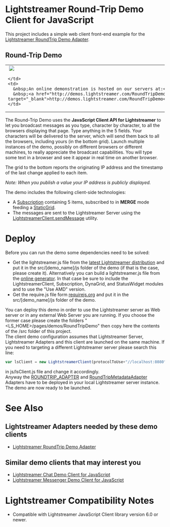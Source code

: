 
# Lightstreamer Round-Trip Demo Client for JavaScript #

This project includes a simple web client front-end example for the [Lightstreamer RoundTrip Demo Adapter](https://github.com/Weswit/Lightstreamer-example-Messenger-adapter-java).

## Round-Trip Demo ##

<table>
  <tr>
    <td style="text-align: left">
      &nbsp;<a href="http://demos.lightstreamer.com/RoundTripDemo" target="_blank"><img src="http://www.lightstreamer.com/img/demo/screen_roundtrip.png"></a>&nbsp;
      
    </td>
    <td>
      &nbsp;An online demonstration is hosted on our servers at:<br>
      &nbsp;<a href="http://demos.lightstreamer.com/RoundTripDemo" target="_blank">http://demos.lightstreamer.com/RoundTripDemo</a>
    </td>
  </tr>
</table>

The Round-Trip Demo uses the <b>JavaScript Client API for Lightstreamer</b> to let you broadcast messages as you type, character by character, to all the browsers displaying that page. Type anything in the 5 fields. Your characters will be delivered to the server, which will send them back to all the browsers, including yours (in the bottom grid). Launch multiple instances of the demo, possibly on different browsers or different machines, to really appreciate the broadcast capabilities. 
You will type some text in a browser and see it appear in real time on another browser.<br>

The grid to the bottom reports the originating IP address and the timestamp of the last change applied to each item.<br>

<i>Note: When you publish a value your IP address is publicly displayed.</i>

The demo includes the following client-side technologies:
* A [Subscription](http://www.lightstreamer.com/docs/client_javascript_uni_api/Subscription.html) containing 5 items, subscribed to in <b>MERGE</b> mode feeding a [StaticGrid](http://www.lightstreamer.com/docs/client_javascript_uni_api/StaticGrid.html).
* The messages are sent to the Lightstreamer Server using the [LightstreamerClient.sendMessage](http://www.lightstreamer.com/docs/client_javascript_uni_api/LightstreamerClient.html#sendMessage) utility.

# Deploy #

Before you can run the demo some dependencies need to be solved:

-  Get the lightstreamer.js file from the [latest Lightstreamer distribution](http://www.lightstreamer.com/download) 
   and put it in the src/[demo_name]/js folder of the demo (if that is the case, please create it). Alternatively you can build a lightstreamer.js file from the 
   [online generator](http://www.lightstreamer.com/distros/Lightstreamer_Allegro-Presto-Vivace_5_1_1_Colosseo_20130305/Lightstreamer/DOCS-SDKs/sdk_client_javascript/tools/generator.html).
   In that case be sure to include the LightstreamerClient, Subscription, DynaGrid, and StatusWidget modules and to use the "Use AMD" version.
-  Get the require.js file form [requirejs.org](http://requirejs.org/docs/download.html) and put it in the src/[demo_name]/js folder of the demo.

You can deploy this demo in order to use the Lightstreamer server as Web server or in any external Web Server you are running. 
If you choose the former case please create the folders "<LS_HOME>/pages/demos/RoundTripDemo" then copy here the contents of the /src folder of this project.<br>
The client demo configuration assumes that Lightstreamer Server, Lightstreamer Adapters and this client are launched on the same machine. If you need to targeting a different Lightstreamer server please search this line:
```js
var lsClient = new LightstreamerClient(protocolToUse+"//localhost:8080","DEMO");
```
in js/lsClient.js file and change it accordingly.<br>
Anyway the [ROUNDTRIP_ADAPTER]() and [RoundTripMetadataAdapter]() Adapters have to be deployed in your local Lightstreamer server instance.<br>
The demo are now ready to be launched.

# See Also #

## Lightstreamer Adapters needed by these demo clients ##

* [Lightstreamer RoundTrip Demo Adapter]()

## Similar demo clients that may interest you ##

* [Lightstreamer Chat Demo Client for JavaScript](https://github.com/Weswit/Lightstreamer-example-Chat-client-javascript)
* [Lightstreamer Messenger Demo Client for JavaScript](https://github.com/Weswit/Lightstreamer-example-Messenger-client-javascript)

# Lightstreamer Compatibility Notes #

- Compatible with Lightstreamer JavaScript Client library version 6.0 or newer.